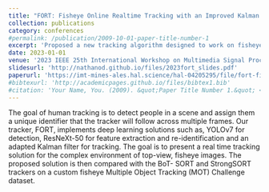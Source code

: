 ```yaml
---
title: "FORT: Fisheye Online Realtime Tracking with an Improved Kalman Filter"
collection: publications
category: conferences
#permalink: /publication/2009-10-01-paper-title-number-1
excerpt: 'Proposed a new tracking algorithm designed to work on fisheye camera videos. Outperformed the state-of-the-art on fisheye videos by over 2% while being twice as fast.'
date: 2023-01-01
venue: '2023 IEEE 25th International Workshop on Multimedia Signal Processing (MMSP)'
slidesurl: 'http://nathanod.github.io/files/2023fort_slides.pdf'
paperurl: 'https://imt-mines-ales.hal.science/hal-04205295/file/fort-fisheye-online-realtime-tracking.pdf'
#bibtexurl: 'http://academicpages.github.io/files/bibtex1.bib'
#citation: 'Your Name, You. (2009). &quot;Paper Title Number 1.&quot; <i>Journal 1</i>. 1(1).'
---
```

The goal of human tracking is to detect people in a scene and assign them a unique identifier that the tracker will follow across multiple frames. Our tracker, FORT, implements deep learning solutions such as, YOLOv7 for detection, ResNeXt-50 for feature extraction and re-identification and an adapted Kalman filter for tracking. The goal is to present a real time tracking solution for the complex environment of top-view, fisheye images. The proposed solution is then compared with the BoT- SORT and StrongSORT trackers on a custom fisheye Multiple Object Tracking (MOT) Challenge dataset.
